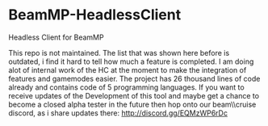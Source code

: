 # BeamMP-HeadlessClient
Headless Client for BeamMP

This repo is not maintained. The list that was shown here before is outdated, i find it hard to tell how much a feature is completed. I am doing alot of internal work of the HC at the moment to make the integration of features and gamemodes easier. The project has 26 thousand lines of code already and contains code of 5 programming languages. If you want to receive updates of the Development of this tool and maybe get a chance to become a closed alpha tester in the future then hop onto our beam\\\\cruise discord, as i share updates there: http://discord.gg/EQMzWP6rDc

